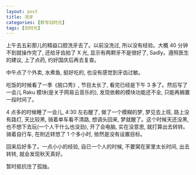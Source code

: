 ```yaml
---
layout: post
title: 洗牙
categories: [默写旧时光]
tags: [旧时光]
---
```


上午去五彩那儿的精益口腔洗牙去了。以前没洗过, 所以没有经验。大概 40 分钟不到就操作完了, 还给牙齿拍了 X 光, 显示有两颗牙不是很好了, Sadly。遵照医生的建议, 上了点药, 约好国庆后再去复查。

中午点了个外卖, 水煮鱼, 挺好吃的, 也没有感觉到牙齿过敏。

吃饭的时候看了一季《脱口秀》, 节目太长了, 看完已经是下午 3 多了。然后写了一会儿 Raku 模块(是关于网易云音乐的), 发现依赖的模块功能还不全, 只能再搁置一段时间了。

4 点多的时候睡了一会儿, 4:30 左右醒了, 做了一个模糊的梦, 梦见去上班, 路上没有路灯, 天比较黑, 骑着单车看不清路, 想调头回来, 梦就醒了。这个时候天还没黑, 也不想下去玩(一个人干什么也没劲), 开了会电脑, 实在没意思, 就打算出去转转。骑着自行车, 在附近转悠了 1 个多小时, 依然是没有设置目标。

回来后好多了。一点小小的经验, 自已一个人的时候, 不要窝在家里太长时间, 出去转转, 就会发现秋天真好。

暂时抵抗住了孤独。